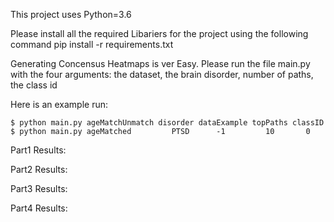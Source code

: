 
This project uses Python=3.6

Please install all the required Libariers for the project using the following command
       pip install -r requirements.txt 

Generating Concensus Heatmaps is ver Easy. Please run the file main.py with the four arguments: the dataset, the brain disorder, number of paths, the class id

Here is an example run:

    $ python main.py ageMatchUnmatch disorder dataExample topPaths classID
	$ python main.py ageMatched         PTSD      -1         10       0



Part1 Results:


Part2 Results:


Part3 Results:


Part4 Results: